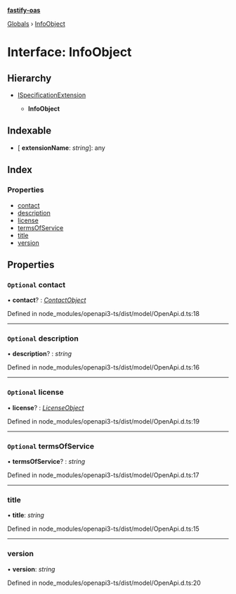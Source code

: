 **[fastify-oas](../README.md)**

[Globals](../README.md) › [InfoObject](infoobject.md)

# Interface: InfoObject

## Hierarchy

* [ISpecificationExtension](ispecificationextension.md)

  * **InfoObject**

## Indexable

* \[ **extensionName**: *string*\]: any

## Index

### Properties

* [contact](infoobject.md#optional-contact)
* [description](infoobject.md#optional-description)
* [license](infoobject.md#optional-license)
* [termsOfService](infoobject.md#optional-termsofservice)
* [title](infoobject.md#title)
* [version](infoobject.md#version)

## Properties

### `Optional` contact

• **contact**? : *[ContactObject](contactobject.md)*

Defined in node_modules/openapi3-ts/dist/model/OpenApi.d.ts:18

___

### `Optional` description

• **description**? : *string*

Defined in node_modules/openapi3-ts/dist/model/OpenApi.d.ts:16

___

### `Optional` license

• **license**? : *[LicenseObject](licenseobject.md)*

Defined in node_modules/openapi3-ts/dist/model/OpenApi.d.ts:19

___

### `Optional` termsOfService

• **termsOfService**? : *string*

Defined in node_modules/openapi3-ts/dist/model/OpenApi.d.ts:17

___

###  title

• **title**: *string*

Defined in node_modules/openapi3-ts/dist/model/OpenApi.d.ts:15

___

###  version

• **version**: *string*

Defined in node_modules/openapi3-ts/dist/model/OpenApi.d.ts:20